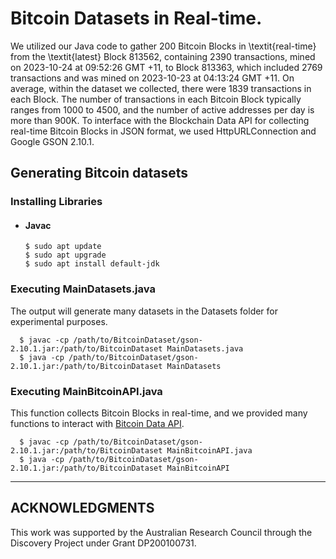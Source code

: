 # Bitcoin Datasets in Real-time.

We utilized our Java code to gather 200 Bitcoin Blocks in \textit{real-time} from the \textit{latest} Block 813562, containing 2390 transactions, mined on 2023-10-24 at 09:52:26 GMT +11, to Block 813363, which included 2769 transactions and was mined on 2023-10-23 at 04:13:24 GMT +11. On average, within the dataset we collected, there were 1839 transactions in each Block. The number of transactions in each Bitcoin Block typically ranges from 1000 to 4500, and the number of active addresses per day is more than 900K. To interface with the Blockchain Data API for collecting real-time Bitcoin Blocks in JSON format, we used HttpURLConnection and Google GSON 2.10.1.

## Generating Bitcoin datasets
### Installing Libraries

- #### Javac
      $ sudo apt update
      $ sudo apt upgrade
      $ sudo apt install default-jdk

### Executing MainDatasets.java
The output will generate many datasets in the Datasets folder for experimental purposes.

      $ javac -cp /path/to/BitcoinDataset/gson-2.10.1.jar:/path/to/BitcoinDataset MainDatasets.java
      $ java -cp /path/to/BitcoinDataset/gson-2.10.1.jar:/path/to/BitcoinDataset MainDatasets

### Executing MainBitcoinAPI.java
This function collects Bitcoin Blocks in real-time, and we provided many functions to interact with [Bitcoin Data API]([https://arxiv.org/abs/2205.05211](https://www.blockchain.com/explorer/api/blockchain_api)).

      $ javac -cp /path/to/BitcoinDataset/gson-2.10.1.jar:/path/to/BitcoinDataset MainBitcoinAPI.java
      $ java -cp /path/to/BitcoinDataset/gson-2.10.1.jar:/path/to/BitcoinDataset MainBitcoinAPI

---
## ACKNOWLEDGMENTS 
This work was supported by the Australian Research Council through the Discovery Project under Grant DP200100731.
